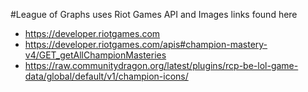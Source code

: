 #League of Graphs uses Riot Games API and Images
links found here
- https://developer.riotgames.com
- https://developer.riotgames.com/apis#champion-mastery-v4/GET_getAllChampionMasteries
- https://raw.communitydragon.org/latest/plugins/rcp-be-lol-game-data/global/default/v1/champion-icons/
